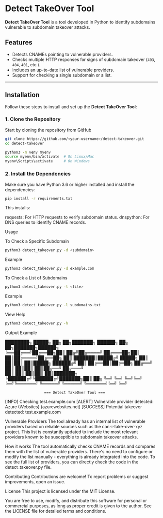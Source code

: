 # Detect TakeOver Tool

**Detect TakeOver Tool** is a tool developed in Python to identify subdomains vulnerable to subdomain takeover attacks.
## Features

- Detects CNAMEs pointing to vulnerable providers.
- Checks multiple HTTP responses for signs of subdomain takeover (`403`, `404`, `401`, etc.).
- Includes an up-to-date list of vulnerable providers.
- Support for checking a single subdomain or a list.

---

## Installation

Follow these steps to install and set up the **Detect TakeOver Tool**:

### 1. Clone the Repository
Start by cloning the repository from GitHub

```bash
git clone https://github.com/<your-username>/detect-takeover.git
cd detect-takeover
```

```bash
python3 -m venv myenv
source myenv/bin/activate  # On Linux/Mac
myenv\Scripts\activate     # On Windows
```

### 2. Install the Dependencies

Make sure you have Python 3.6 or higher installed and install the dependencies:

```bash
pip install -r requirements.txt
```

This installs:

requests: For HTTP requests to verify subdomain status.
dnspython: For DNS queries to identify CNAME records.

Usage

To Check a Specific Subdomain

```bash
python3 detect_takeover.py -d <subdomain>
```

Example

```bash
python3 detect_takeover.py -d example.com
```

To Check a List of Subdomains

```bash
python3 detect_takeover.py -l <file>
```

Example 

```bash
python3 detect_takeover.py -l subdomains.txt
```

View Help

```bash
python3 detect_takeover.py -h
```

Output Example

████████╗ █████╗ ██╗  ██╗███████╗     ██████╗ ██╗   ██╗███████╗██████╗  
╚══██╔══╝██╔══██╗██║ ██╔╝██╔════╝    ██╔═══██╗██║   ██║██╔════╝██╔══██╗ 
   ██║   ███████║█████╔╝ █████╗      ██║   ██║██║   ██║█████╗  ██████╔╝ 
   ██║   ██╔══██║██╔═██╗ ██╔══╝      ██║   ██║██║   ██║██╔══╝  ██╔═══╝  
   ██║   ██║  ██║██║  ██║███████╗    ╚██████╔╝╚██████╔╝███████╗██║  ██╗ 
   ╚═╝   ╚═╝  ╚═╝╚═╝  ╚═╝╚══════╝     ╚═════╝  ╚═════╝ ╚══════╝╚═╝  ╚═╝ 

                      === Detect TakeOver Tool ===

[INFO] Checking test.example.com
[ALERT] Vulnerable provider detected: Azure (Websites) (azurewebsites.net)
[SUCCESS] Potential takeover detected: test.example.com


Vulnerable Providers
The tool already has an internal list of vulnerable providers based on reliable sources such as the can-i-take-over-xyz project. This list is constantly updated to include the most relevant providers known to be susceptible to subdomain takeover attacks.

How it works
The tool automatically checks CNAME records and compares them with the list of vulnerable providers.
There's no need to configure or modify the list manually - everything is already integrated into the code.
To see the full list of providers, you can directly check the code in the detect_takeover.py file.

Contributing
Contributions are welcome! To report problems or suggest improvements, open an issue.

License
This project is licensed under the MIT License.

You are free to use, modify, and distribute this software for personal or commercial purposes, as long as proper credit is given to the author. See the LICENSE file for detailed terms and conditions.


